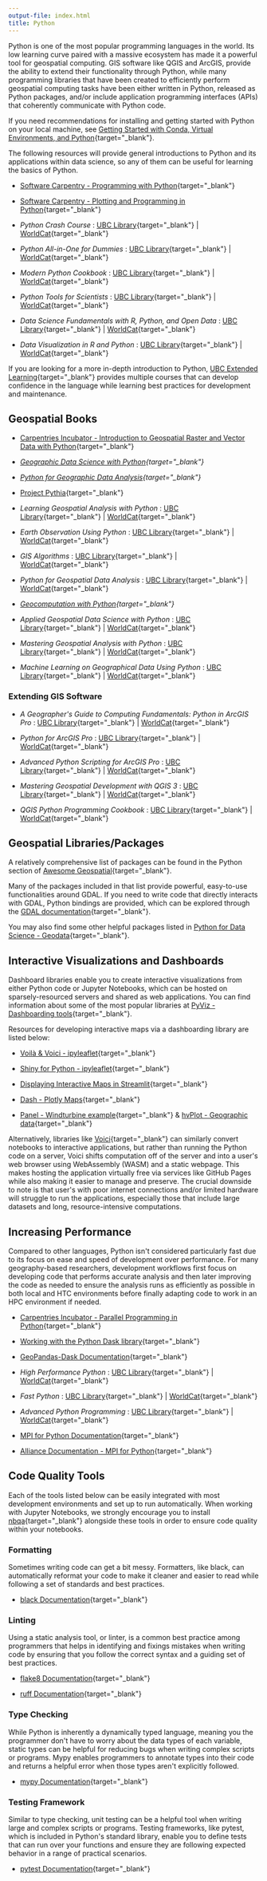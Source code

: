 ```yaml
---
output-file: index.html
title: Python
---
```


Python is one of the most popular programming languages in the world. Its low
learning curve paired with a massive ecosystem has made it a powerful tool for
geospatial computing. GIS software like QGIS and ArcGIS, provide the ability to
extend their functionality through Python, while many programming libraries that
have been created to efficiently perform geospatial computing tasks have been
either written in Python, released as Python packages, and/or include
application programming interfaces (APIs) that coherently communicate with
Python code.

If you need recommendations for installing and getting started with Python on
your local machine, see
[Getting Started with Conda, Virtual Environments, and Python](https://ubc-geography.github.io/computing-resources/development-environments/conda-getting-started.html){target="\_blank"}.

The following resources will provide general introductions to Python and its
applications within data science, so any of them can be useful for learning the
basics of Python.

- [Software Carpentry - Programming with Python](https://swcarpentry.github.io/python-novice-inflammation/){target="\_blank"}

- [Software Carpentry - Plotting and Programming in Python](https://swcarpentry.github.io/python-novice-gapminder/){target="\_blank"}

- _Python Crash Course_ :
  [UBC Library](https://go.exlibris.link/XmblT6hZ){target="\_blank"} |
  [WorldCat](https://search.worldcat.org/title/1346554335){target="\_blank"}

- _Python All-in-One for Dummies_ :
  [UBC Library](https://go.exlibris.link/fCvpqT4V){target="\_blank"} |
  [WorldCat](https://search.worldcat.org/title/1425790830){target="\_blank"}

- _Modern Python Cookbook_ :
  [UBC Library](https://go.exlibris.link/MTHqzhWG){target="\_blank"} |
  [WorldCat](https://search.worldcat.org/title/1451040599){target="\_blank"}

- _Python Tools for Scientists_ :
  [UBC Library](https://go.exlibris.link/7MxPJqXz){target="\_blank"} |
  [WorldCat](https://search.worldcat.org/title/1347226857){target="\_blank"}

- _Data Science Fundamentals with R, Python, and Open Data_ :
  [UBC Library](https://go.exlibris.link/kz6Z0BfH){target="\_blank"} |
  [WorldCat](https://search.worldcat.org/title/1409031863){target="\_blank"}

- _Data Visualization in R and Python_ :
  [UBC Library](https://learning.oreilly.com/library/view/data-visualization-in/9781394289486/){target="\_blank"}
  | [WorldCat](https://search.worldcat.org/title/1474198974){target="\_blank"}

If you are looking for a more in-depth introduction to Python,
[UBC Extended Learning](https://extendedlearning.ubc.ca/){target="\_blank"}
provides multiple courses that can develop confidence in the language while
learning best practices for development and maintenance.

## Geospatial Books

- [Carpentries Incubator - Introduction to Geospatial Raster and Vector Data with Python](https://carpentries-incubator.github.io/geospatial-python/){target="\_blank"}

- _[Geographic Data Science with Python](https://geographicdata.science/book/intro.html){target="\_blank"}_

- _[Python for Geographic Data Analysis](https://pythongis.org/){target="\_blank"}_

- [Project Pythia](https://projectpythia.org/){target="\_blank"}

- _Learning Geospatial Analysis with Python_ :
  [UBC Library](https://go.exlibris.link/JbW0Xp9n){target="\_blank"} |
  [WorldCat](https://search.worldcat.org/title/1412008153){target="\_blank"}

- _Earth Observation Using Python_ :
  [UBC Library](https://go.exlibris.link/P8XnGQ1L){target="\_blank"} |
  [WorldCat](https://search.worldcat.org/title/1240265984){target="\_blank"}

- _GIS Algorithms_ :
  [UBC Library](https://go.exlibris.link/88SQHd9H){target="\_blank"} |
  [WorldCat](https://search.worldcat.org/title/960087192){target="\_blank"}

- _Python for Geospatial Data Analysis_ :
  [UBC Library](https://go.exlibris.link/LtW84CTr){target="\_blank"} |
  [WorldCat](https://search.worldcat.org/title/1348493378){target="\_blank"}

- _[Geocomputation with Python](https://py.geocompx.org/){target="\_blank"}_

- _Applied Geospatial Data Science with Python_ :
  [UBC Library](https://go.exlibris.link/6dc1QZpC){target="\_blank"} |
  [WorldCat](https://search.worldcat.org/title/1369508190){target="\_blank"}

- _Mastering Geospatial Analysis with Python_ :
  [UBC Library](https://go.exlibris.link/xvlQ7PxR){target="\_blank"} |
  [WorldCat](https://search.worldcat.org/title/1038802233){target="\_blank"}

- _Machine Learning on Geographical Data Using Python_ :
  [UBC Library](https://go.exlibris.link/BVwZzHLb){target="\_blank"} |
  [WorldCat](https://search.worldcat.org/title/1336986830){target="\_blank"}

### Extending GIS Software

- _A Geographer's Guide to Computing Fundamentals: Python in ArcGIS Pro_ :
  [UBC Library](https://go.exlibris.link/ldtg8mDF){target="\_blank"} |
  [WorldCat](https://search.worldcat.org/title/1349563332){target="\_blank"}

- _Python for ArcGIS Pro_ :
  [UBC Library](https://go.exlibris.link/M4qHpt5M){target="\_blank"} |
  [WorldCat](https://search.worldcat.org/title/1313386247){target="\_blank"}

- _Advanced Python Scripting for ArcGIS Pro_ :
  [UBC Library](https://go.exlibris.link/BdWmpYFT){target="\_blank"} |
  [WorldCat](https://search.worldcat.org/title/1194955062){target="\_blank"}

- _Mastering Geospatial Development with QGIS 3_ :
  [UBC Library](https://go.exlibris.link/gsFBlwzR){target="\_blank"} |
  [WorldCat](https://search.worldcat.org/title/1091368567){target="\_blank"}

- _QGIS Python Programming Cookbook_ :
  [UBC Library](https://go.exlibris.link/M6kWzbVK){target="\_blank"} |
  [WorldCat](https://search.worldcat.org/title/983204812){target="\_blank"}

## Geospatial Libraries/Packages

A relatively comprehensive list of packages can be found in the Python section
of
[Awesome Geospatial](https://github.com/sacridini/Awesome-Geospatial#python){target="\_blank"}.

Many of the packages included in that list provide powerful, easy-to-use
functionalities around GDAL. If you need to write code that directly interacts
with GDAL, Python bindings are provided, which can be explored through the
[GDAL documentation](https://gdal.org/api/python_bindings.html){target="\_blank"}.

You may also find some other helpful packages listed in
[Python for Data Science - Geodata](https://www.python4data.science/en/latest/data-processing/geodata.html){target="\_blank"}.

## Interactive Visualizations and Dashboards

Dashboard libraries enable you to create interactive visualizations from either
Python code or Jupyter Notebooks, which can be hosted on sparsely-resourced
servers and shared as web applications. You can find information about some of
the most popular libraries at
[PyViz - Dashboarding tools](https://pyviz.org/dashboarding/){target="\_blank"}.

Resources for developing interactive maps via a dashboarding library are listed
below:

- [Voilà & Voici - ipyleaflet](https://ipyleaflet.readthedocs.io/en/latest/index.html){target="\_blank"}

- [Shiny for Python - ipyleaflet](https://shiny.posit.co/py/components/outputs/map-ipyleaflet/index.html){target="\_blank"}

- [Displaying Interactive Maps in Streamlit](https://docs.kanaries.net/topics/Streamlit/streamlit-map){target="\_blank"}

- [Dash - Plotly Maps](https://plotly.com/python/maps/){target="\_blank"}

- [Panel - Windturbine example](https://panel.holoviz.org/gallery/windturbines.html){target="\_blank"}
  &
  [hvPlot - Geographic data](https://hvplot.holoviz.org/user_guide/Geographic_Data.html){target="\_blank"}

Alternatively, libraries like
[Voici](https://voici.readthedocs.io/en/latest/){target="\_blank"} can similarly
convert notebooks to interactive applications, but rather than running the
Python code on a server, Voici shifts computation off of the server and into a
user's web browser using WebAssembly (WASM) and a static webpage. This makes
hosting the application virtually free via services like GitHub Pages while also
making it easier to manage and preserve. The crucial downside to note is that
user's with poor internet connections and/or limited hardware will struggle to
run the applications, especially those that include large datasets and long,
resource-intensive computations.

## Increasing Performance

Compared to other languages, Python isn't considered particularly fast due to
its focus on ease and speed of development over performance. For many
geography-based researchers, development workflows first focus on developing
code that performs accurate analysis and then later improving the code as needed
to ensure the analysis runs as efficiently as possible in both local and HTC
environments before finally adapting code to work in an HPC environment if
needed.

- [Carpentries Incubator - Parallel Programming in Python](https://carpentries-incubator.github.io/lesson-parallel-python/){target="\_blank"}

- [Working with the Python Dask library](https://youtu.be/uGy5gT2vLdI){target="\_blank"}

- [GeoPandas-Dask Documentation](https://dask-geopandas.readthedocs.io/en/stable/index.html#){target="\_blank"}

- _High Performance Python_ :
  [UBC Library](https://go.exlibris.link/dkXkNWFq){target="\_blank"} |
  [WorldCat](https://search.worldcat.org/title/1153835314){target="\_blank"}

- _Fast Python_ :
  [UBC Library](https://go.exlibris.link/GpWGg2qJ){target="\_blank"} |
  [WorldCat](https://search.worldcat.org/title/1383660035){target="\_blank"}

- _Advanced Python Programming_ :
  [UBC Library](https://go.exlibris.link/C1DNnRh4){target="\_blank"} |
  [WorldCat](https://search.worldcat.org/title/1306240707){target="\_blank"}

- [MPI for Python Documentation](https://mpi4py.readthedocs.io/en/stable/index.html){target="\_blank"}

- [Alliance Documentation - MPI for Python](https://docs.alliancecan.ca/wiki/MPI4py/en){target="\_blank"}

## Code Quality Tools

Each of the tools listed below can be easily integrated with most development
environments and set up to run automatically. When working with Jupyter
Notebooks, we strongly encourage you to install
[nbqa](https://nbqa.readthedocs.io/en/latest/index.html){target="\_blank"}
alongside these tools in order to ensure code quality within your notebooks.

### Formatting

Sometimes writing code can get a bit messy. Formatters, like black, can
automatically reformat your code to make it cleaner and easier to read while
following a set of standards and best practices.

- [black Documentation](https://black.readthedocs.io/en/stable/){target="\_blank"}

### Linting

Using a static analysis tool, or linter, is a common best practice among
programmers that helps in identifying and fixings mistakes when writing code by
ensuring that you follow the correct syntax and a guiding set of best practices.

- [flake8 Documentation](https://flake8.pycqa.org/en/latest/){target="\_blank"}

- [ruff Documentation](https://docs.astral.sh/ruff/){target="\_blank"}

### Type Checking

While Python is inherently a dynamically typed language, meaning you the
programmer don't have to worry about the data types of each variable, static
types can be helpful for reducing bugs when writing complex scripts or programs.
Mypy enables programmers to annotate types into their code and returns a helpful
error when those types aren't explicitly followed.

- [mypy Documentation](https://mypy.readthedocs.io/en/stable/){target="\_blank"}

### Testing Framework

Similar to type checking, unit testing can be a helpful tool when writing large
and complex scripts or programs. Testing frameworks, like pytest, which is
included in Python's standard library, enable you to define tests that can run
over your functions and ensure they are following expected behavior in a range
of practical scenarios.

- [pytest Documentation](https://docs.pytest.org/en/7.3.x/){target="\_blank"}
